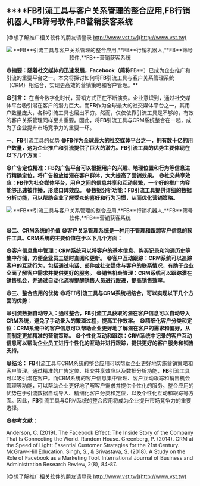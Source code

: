 ## ****FB**引流工具与客户关系管理的整合应用,**FB**行销机器人,**FB**筛号软件,**FB**营销获客系统**

[😍想了解推广相关软件的朋友请登录 http://www.vst.tw](http://www.vst.tw)

 <center><img src="https://vst.tw/MP4/tuiguang/png/2.png" alt="**FB**引流工具与客户关系管理的整合应用,**FB**行销机器人,**FB**筛号软件,**FB**营销获客系统"></center>

**😄摘要：随着社交媒体的迅速发展，Facebook（简称**FB**）已成为企业推广和引流的重要平台之一。本文将探讨如何将**FB**引流工具与客户关系管理系统（CRM）相结合，实现更高效的营销策略和客户管理。**

**😄引言：**
在当今数字化时代，营销方式正在不断演变。企业意识到，通过社交媒体平台吸引潜在客户的潜力巨大。而**FB**作为全球最大的社交媒体平台之一，其用户数量庞大，各种引流工具也层出不穷。然而，仅仅依靠引流工具是不够的，有效的客户关系管理同样至关重要。因此，将**FB**引流工具与CRM系统整合在一起，成为了企业提升市场竞争力的重要一环。

一、**FB**引流工具的优势
**😄**FB**作为全球最大的社交媒体平台之一，拥有数十亿的用户数量，这为企业推广和引流提供了巨大的潜力。**FB**引流工具的优势主要体现在以下几个方面：**

**😄广告定位精准：**FB**的广告平台可以根据用户的兴趣、地理位置和行为等信息进行精确定位，将广告投放给潜在客户群体，大大提高了营销效果。**
**😄社交共享效应：**FB**作为社交媒体平台，用户之间的信息共享和互动频繁，一个好的推广内容能够迅速被传播，形成口碑效应。**
**😄数据分析功能：**FB**引流工具提供详细的数据分析功能，可以帮助企业了解受众的喜好和行为习惯，从而优化营销策略。**

 <center><img src="https://vst.tw/MP4/tuiguang/png/3.png" alt="**FB**引流工具与客户关系管理的整合应用,**FB**行销机器人,**FB**筛号软件,**FB**营销获客系统"></center>

**😄二、CRM系统的价值**
**😄客户关系管理系统是一种用于管理和跟踪客户信息的软件工具。CRM系统的主要价值在于以下几个方面：**

**😄客户信息集中管理：CRM系统可以将客户的基本信息、购买记录和沟通历史等集中存储，方便企业员工随时查阅和更新。**
**😄客户互动跟踪：CRM系统可以追踪客户的互动行为，包括通过电话、邮件或社交媒体与客户的联系情况，有助于企业全面了解客户需求并提供更好的服务。**
**😄销售机会管理：CRM系统可以跟踪潜在销售机会，并通过自动化流程提醒销售人员进行跟进，提高销售效率。**

**😄三、整合应用的优势**
**😄将**FB**引流工具与CRM系统相结合，可以实现以下几个方面的优势：**

**😄引流数据自动导入：通过整合，**FB**引流工具获取的潜在客户信息可以自动导入CRM系统，避免了手动录入的繁琐过程，提高工作效率。**
**😄精细化客户分类和定位：CRM系统中的客户信息可以帮助企业更好地了解潜在客户的需求和偏好，从而制定更加精准的营销策略。**
**😄个性化互动和跟踪：CRM系统中记录的客户互动信息可以帮助企业员工进行个性化的互动并进行跟踪，提供更好的客户服务和销售支持。**

**😄结论：**
**FB**引流工具与CRM系统的整合应用可以帮助企业更好地实施营销策略和客户管理。通过精准的广告定位、社交共享效应以及数据分析功能，**FB**引流工具可以吸引潜在客户。而CRM系统的客户信息集中管理、客户互动跟踪和销售机会管理等功能，可以帮助企业更好地了解客户需求并提供个性化的服务。整合应用的优势在于引流数据自动导入、精细化客户分类和定位，以及个性化互动和跟踪等方面。因此，**FB**引流工具与CRM系统的整合应用将成为企业提升市场竞争力的重要选择。

**😄参考文献：**

Anderson, C. (2019). The Facebook Effect: The Inside Story of the Company That Is Connecting the World. Random House.
Greenberg, P. (2014). CRM at the Speed of Light: Essential Customer Strategies for the 21st Century. McGraw-Hill Education.
Singh, S., & Srivastava, S. (2018). A Study on the Role of Facebook as a Marketing Tool. International Journal of Business and Administration Research Review, 2(8), 84-87.

[😍想了解推广相关软件的朋友请登录 http://www.vst.tw](http://www.vst.tw)



